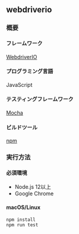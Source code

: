 ## webdriverio

### 概要

#### フレームワーク

[WebdriverIO](https://webdriver.io/)

#### プログラミング言語

JavaScript

#### テスティングフレームワーク

[Mocha](https://mochajs.org/)

#### ビルドツール

[npm](https://www.npmjs.com/)

### 実行方法

#### 必須環境

* Node.js 12以上
* Google Chrome

#### macOS/Linux

```
npm install
npm run test
```
